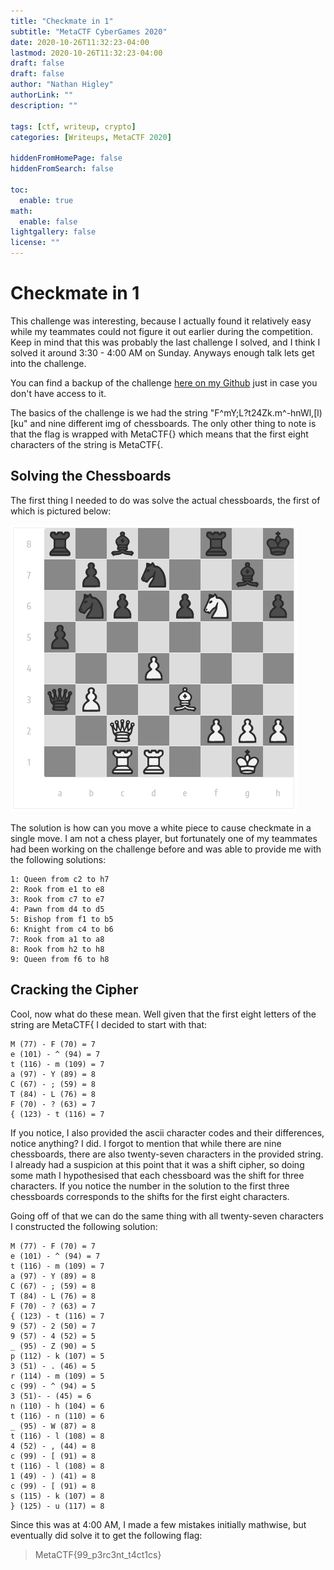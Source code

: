 ```yaml
---
title: "Checkmate in 1"
subtitle: "MetaCTF CyberGames 2020"
date: 2020-10-26T11:32:23-04:00
lastmod: 2020-10-26T11:32:23-04:00
draft: false
draft: false
author: "Nathan Higley"
authorLink: ""
description: ""

tags: [ctf, writeup, crypto]
categories: [Writeups, MetaCTF 2020]

hiddenFromHomePage: false
hiddenFromSearch: false

toc:
  enable: true
math:
  enable: false
lightgallery: false
license: ""
---
```


# Checkmate in 1

This challenge was interesting, because I actually found it relatively easy while my teammates could not figure it out earlier during the competition.  Keep in mind that this was probably the last challenge I solved, and I think I solved it around 3:30 - 4:00 AM on Sunday.  Anyways enough talk lets get into the challenge.

You can find a backup of the challenge [here on my Github](https://github.com/astr0n8t/MetaCTF2020/tree/main/Checkmatein1) just in case you don't have access to it.

The basics of the challenge is we had the string "F^mY;L?t24Zk.m^-hnWl,[l)[ku" and nine different img of chessboards.  The only other thing to note is that the flag is wrapped with MetaCTF{} which means that the first eight characters of the string is MetaCTF{.

## Solving the Chessboards

The first thing I needed to do was solve the actual chessboards, the first of which is pictured below:

![The first checkerboard](https://raw.githubusercontent.com/astr0n8t/MetaCTF2020/main/Checkmatein1/1.png)

The solution is how can you move a white piece to cause checkmate in a single move. 
I am not a chess player, but fortunately one of my teammates had been working on the challenge before and was able to provide me with the following solutions:

```
1: Queen from c2 to h7 
2: Rook from e1 to e8
3: Rook from c7 to e7
4: Pawn from d4 to d5
5: Bishop from f1 to b5
6: Knight from c4 to b6
7: Rook from a1 to a8
8: Rook from h2 to h8
9: Queen from f6 to h8
```

## Cracking the Cipher

Cool, now what do these mean.  Well given that the first eight letters of the string are MetaCTF{ I decided to start with that:
```
M (77) - F (70) = 7
e (101) - ^ (94) = 7
t (116) - m (109) = 7
a (97) - Y (89) = 8
C (67) - ; (59) = 8
T (84) - L (76) = 8
F (70) - ? (63) = 7
{ (123) - t (116) = 7
```

If you notice, I also provided the ascii character codes and their differences, notice anything?  I did.  I forgot to mention that while there are nine chessboards, there are also twenty-seven characters in the provided string.  I already had a suspicion at this point that it was a shift cipher, so doing some math I hypothesised that each chessboard was the shift for three characters.  If you notice the number in the solution to the first three chessboards corresponds to the shifts for the first eight characters.

Going off of that we can do the same thing with all twenty-seven characters I constructed the following solution:

```
M (77) - F (70) = 7
e (101) - ^ (94) = 7
t (116) - m (109) = 7
a (97) - Y (89) = 8
C (67) - ; (59) = 8
T (84) - L (76) = 8
F (70) - ? (63) = 7
{ (123) - t (116) = 7
9 (57) - 2 (50) = 7
9 (57) - 4 (52) = 5
_ (95) - Z (90) = 5
p (112) - k (107) = 5
3 (51) - . (46) = 5
r (114) - m (109) = 5
c (99) - ^ (94) = 5
3 (51)- - (45) = 6
n (110) - h (104) = 6
t (116) - n (110) = 6
_ (95) - W (87) = 8
t (116) - l (108) = 8
4 (52) - , (44) = 8
c (99) - [ (91) = 8
t (116) - l (108) = 8
1 (49) - ) (41) = 8
c (99) - [ (91) = 8
s (115) - k (107) = 8
} (125) - u (117) = 8
```

Since this was at 4:00 AM, I made a few mistakes initially mathwise, but eventually did solve it to get the following flag:
>MetaCTF{99_p3rc3nt_t4ct1cs} 


